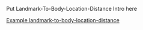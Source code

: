 Put Landmark-To-Body-Location-Distance Intro here

[Example landmark-to-body-location-distance](replace-me.html)